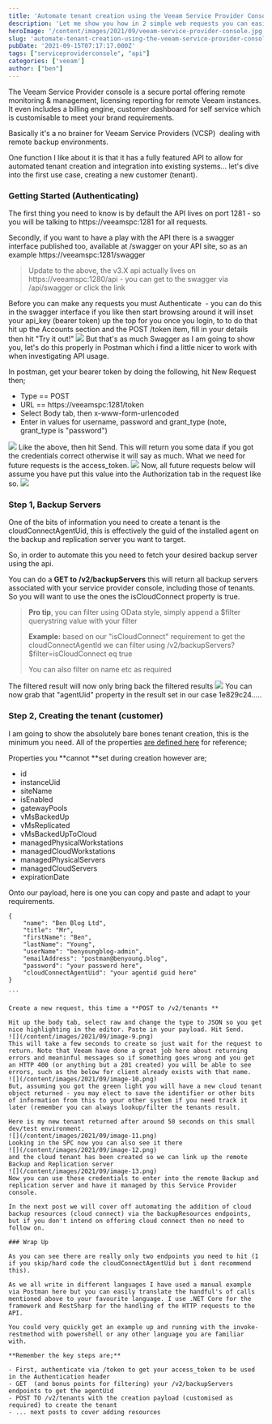 ```yaml
---
title: 'Automate tenant creation using the Veeam Service Provider Console API'
description: 'Let me show you how in 2 simple web requests you can easily automate your Veeam Service Provider Console tenant creation through the power of APIs.'
heroImage: '/content/images/2021/09/veeam-service-provider-console.jpg'
slug: 'automate-tenant-creation-using-the-veeam-service-provider-console-api'
pubDate: '2021-09-15T07:17:17.000Z'
tags: ["serviceproviderconsole", "api"] 
categories: ['veeam']
author: ["ben"]
---
```


The Veeam Service Provider console is a secure portal offering remote monitoring & management, licensing reporting for remote Veeam instances. It even includes a billing engine, customer dashboard for self service which is customisable to meet your brand requirements. 

Basically it's a no brainer for Veeam Service Providers (VCSP)  dealing with remote backup environments. 

One function I like about it is that it has a fully featured API to allow for automated tenant creation and integration into existing systems... let's dive into the first use case, creating a new customer (tenant).

### Getting Started (Authenticating)

The first thing you need to know is by default the API lives on port 1281 - so you will be talking to https://veeamspc:1281 for all requests.

Secondly, if you want to have a play with the API there is a swagger interface published too, available at /swagger on your API site, so as an example https://veeamspc:1281/swagger

> Update to the above, the v3.X api actually lives on https://veeamspc:1280/api - you can get to the swagger via /api/swagger or click the link

Before you can make any requests you must Authenticate  - you can do this in the swagger interface if you like then start browsing around it will inset your api_key (bearer token) up the top for you once you login, to to do that hit up the Accounts section and the POST /token item, fill in your details then hit "Try it out!"
![](/content/images/2021/09/image.png)
But that's as much Swagger as I am going to show you, let's do this properly in Postman which i find a little nicer to work with when investigating API usage.

In postman, get your bearer token by doing the following, hit New Request then;

- Type == POST
- URL == https://veeamspc:1281/token
- Select Body tab, then x-www-form-urlencoded
- Enter in values for username, password and grant_type (note, grant_type is "password")

![](/content/images/2021/09/image-5.png)
Like the above, then hit Send. This will return you some data if you got the credentials correct otherwise it will say as much. What we need for future requests is the access_token.
![](/content/images/2021/09/image-6.png)
Now, all future requests below will assume you have put this value into the Authorization tab in the request like so.
![](/content/images/2021/09/image-7.png)
### Step 1, Backup Servers

One of the bits of information you need to create a tenant is the cloudConnectAgentUid, this is effectively the guid of the installed agent on the backup and replication server you want to target.

So, in order to automate this you need to fetch your desired backup server using the api.

You can do a **GET to /v2/backupServers** this will return all backup servers associated with your service provider console, including those of tenants. So you will want to use the ones the isCloudConnect property is true. 

> **Pro tip**, you can filter using OData style, simply append a $filter querystring value with your filter
> 
> **Example:** based on our "isCloudConnect" requirement to get the cloudConnectAgentId we can filter using /v2/backupServers?$filter=isCloudConnect eq true 
> 
> You can also filter on name etc as required

The filtered result will now only bring back the filtered results
![](/content/images/2021/09/image-8.png)
You can now grab that "agentUid" property in the result set in our case 1e829c24.....

### Step 2, Creating the tenant (customer)

I am going to show the absolutely bare bones tenant creation, this is the minimum you need. All of the properties [are defined here](https://helpcenter.veeam.com/docs/vac/rest/tenants_general_prprts.html?ver=50) for reference;

Properties you **cannot **set during creation however are;

- id
- instanceUid
- siteName
- isEnabled
- gatewayPools
- vMsBackedUp
- vMsReplicated
- vMsBackedUpToCloud
- managedPhysicalWorkstations
- managedCloudWorkstations
- managedPhysicalServers
- managedCloudServers
- expirationDate

Onto our payload, here is one you can copy and paste and adapt to your requirements.

    {
        "name": "Ben Blog Ltd",
        "title": "Mr",
        "firstName": "Ben",
        "lastName": "Young",
        "userName": "benyoungblog-admin",
        "emailAddress": "postman@benyoung.blog",
        "password": "your password here",
        "cloudConnectAgentUid": "your agentid guid here"
    }
    
    ```
    
    Create a new request, this time a **POST to /v2/tenants **
    
    Hit up the body tab, select raw and change the type to JSON so you get nice highlighting in the editor. Paste in your payload. Hit Send.
    ![](/content/images/2021/09/image-9.png)
    This will take a few seconds to create so just wait for the request to return. Note that Veeam have done a great job here about returning errors and meaninful messages so if something goes wrong and you get an HTTP 400 (or anything but a 201 created) you will be able to see errors, such as the below for client already exists with that name.
    ![](/content/images/2021/09/image-10.png)
    But, assuming you got the green light you will have a new cloud tenant object returned - you may elect to save the identifier or other bits of information from this to your other system if you need track it later (remember you can always lookup/filter the tenants result.
    
    Here is my new tenant returned after around 50 seconds on this small dev/test environment.
    ![](/content/images/2021/09/image-11.png)
    Looking in the SPC now you can also see it there
    ![](/content/images/2021/09/image-12.png)
    and the cloud tenant has been created so we can link up the remote Backup and Replication server
    ![](/content/images/2021/09/image-13.png)
    Now you can use these credentials to enter into the remote Backup and replication server and have it managed by this Service Provider console.
    
    In the next post we will cover off automating the addition of cloud backup resources (cloud connect) via the backupResources endpoints, but if you don't intend on offering cloud connect then no need to follow on.
    
    ### Wrap Up
    
    As you can see there are really only two endpoints you need to hit (1 if you skip/hard code the cloudConnectAgentUid but i dont recommend this).
    
    As we all write in different languages I have used a manual example via Postman here but you can easily translate the handful's of calls mentioned above to your favourite language. I use .NET Core for the framework and RestSharp for the handling of the HTTP requests to the API.
    
    You could very quickly get an example up and running with the invoke-restmethod with powershell or any other language you are familiar with.
    
    **Remember the key steps are;**
    
    - First, authenticate via /token to get your access_token to be used in the Authentication header
    - GET  (and bonus points for filtering) your /v2/backupServers endpoints to get the agentUid
    - POST TO /v2/tenants with the creation payload (customised as required) to create the tenant
    - ... next posts to cover adding resources
    
    

